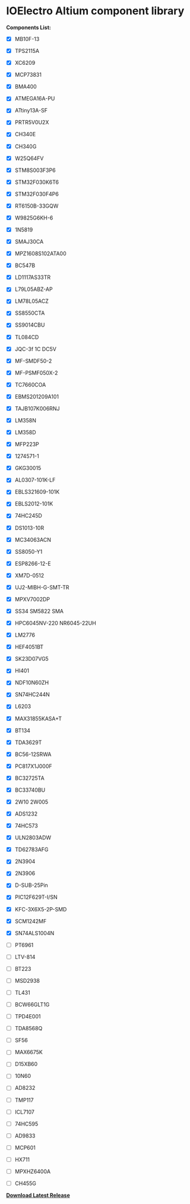 # IOElectro Altium component library    

**Components List:**
- [x] MB10F-13
- [x] TPS2115A
- [x] XC6209
- [x] MCP73831
- [x] BMA400
- [x] ATMEGA16A-PU
- [x] ATtiny13A-SF
- [x] PRTR5V0U2X
- [x] CH340E
- [x] CH340G
- [x] W25Q64FV
- [x] STM8S003F3P6
- [x] STM32F030K6T6
- [x] STM32F030F4P6
- [x] RT6150B-33GQW
- [x] W9825G6KH-6
- [x] 1N5819
- [x] SMAJ30CA
- [x] MPZ1608S102ATA00
- [x] BC547B
- [x] LD1117AS33TR
- [x] L79L05ABZ-AP
- [x] LM78L05ACZ
- [x] SS8550CTA
- [x] SS9014CBU  
- [x] TL084CD
- [x] JQC-3f 1C DC5V
- [x] MF-SMDF50-2
- [x] MF-PSMF050X-2
- [x] TC7660COA
- [x] EBMS201209A101
- [x] TAJB107K006RNJ
- [x] LM358N
- [x] LM358D
- [x] MFP223P
- [x] 1274571-1
- [x] GKG30015
- [x] AL0307-101K-LF
- [x] EBLS321609-101K
- [x] EBLS2012-101K
- [x] 74HC245D
- [x] DS1013-10R
- [x] MC34063ACN
- [x] SS8050-Y1
- [x] ESP8266-12-E
- [x] XM7D-0512
- [x] UJ2-MIBH-G-SMT-TR
- [x] MPXV7002DP
- [x] SS34 SM5822 SMA
- [x] HPC6045NV-220 NR6045-22UH
- [x] LM2776
- [x] HEF4051BT
- [x] SK23D07VG5
- [x] HI401
- [x] NDF10N60ZH
- [x] SN74HC244N
- [x] L6203
- [x] MAX31855KASA+T
- [x] BT134
- [x] TDA3629T
- [x] BC56-12SRWA
- [x] PC817X1J000F
- [x] BC32725TA
- [x] BC33740BU
- [x] 2W10 2W005
- [x] ADS1232
- [x] 74HC573 
- [x] ULN2803ADW
- [x] TD62783AFG
- [x] 2N3904
- [x] 2N3906
- [x] D-SUB-25Pin
- [x] PIC12F629T-I/SN
- [x] KFC-3X6X5-2P-SMD
- [x] SCM1242MF
- [x] SN74ALS1004N
- [ ] PT6961 
- [ ] LTV-814
- [ ] BT223
- [ ] MSD2938
- [ ] TL431
- [ ] BCW66GLT1G
- [ ] TPD4E001
- [ ] TDA8568Q
- [ ] SF56 
- [ ] MAX6675K
- [ ] D15XB60
- [ ] 10N60
- [ ] AD8232
- [ ] TMP117
- [ ] ICL7107
- [ ] 74HC595
- [ ] AD9833 
- [ ] MCP601
- [ ] HX711
- [ ] MPXHZ6400A
- [ ] CH455G





[**Download Latest Release**](https://github.com/liyanboy74/altium-component-library/releases/latest/download/IOElectro.IntLib)

